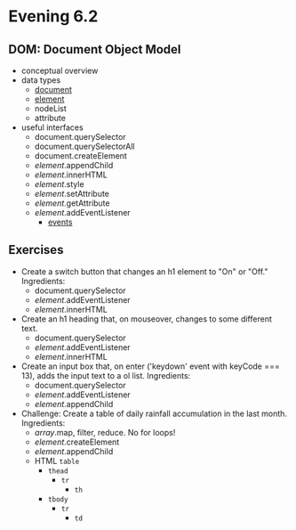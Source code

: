 # Evening 6.2
## DOM: Document Object Model
* conceptual overview
* data types
  * [document](https://developer.mozilla.org/en-US/docs/Web/API/Document)
  * [element]( https://developer.mozilla.org/en-US/docs/Web/API/Element)
  * nodeList
  * attribute
* useful interfaces
  * document.querySelector
  * document.querySelectorAll
  * document.createElement
  * *element*.appendChild
  * *element*.innerHTML
  * *element*.style
  * *element*.setAttribute
  * *element*.getAttribute
  * *element*.addEventListener
    * [events](https://developer.mozilla.org/en-US/docs/Web/Events)


## Exercises
* Create a switch button that changes an h1 element to "On" or "Off." Ingredients:
  * document.querySelector
  * *element*.addEventListener
  * *element*.innerHTML
* Create an h1 heading that, on mouseover, changes to some different text.
  * document.querySelector
  * *element*.addEventListener
  * *element*.innerHTML
* Create an input box that, on enter ('keydown' event with keyCode === 13), adds the input text to a ol list. Ingredients:
  * document.querySelector
  * *element*.addEventListener
  * *element*.appendChild
* Challenge: Create a table of daily rainfall accumulation in the last month. Ingredients:
  * *array*.map, filter, reduce. No for loops!
  * *element*.createElement
  * *element*.appendChild
  * HTML `table`
    * `thead`
      * `tr`
        * `th`
    * `tbody`
      * `tr`
        * `td`
